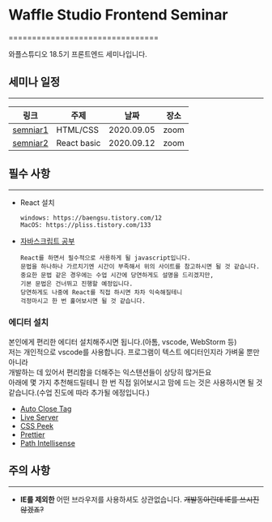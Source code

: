# Waffle Studio Frontend Seminar
================================

와플스튜디오 18.5기 프론트엔드 세미나입니다.

## 세미나 일정
-----------------------------------


| 링크 | 주제 | 날짜 | 장소 |
| --- | --- | --- | --- |
| [semniar1](seminar-1) | HTML/CSS | 2020.09.05 | zoom |
| [semniar2](seminar-2) | React basic | 2020.09.12 | zoom |


## 필수 사항
__________________________________
- React 설치
  ```
  windows: https://baengsu.tistory.com/12
  MacOS: https://pliss.tistory.com/133
  ```
- [자바스크립트 공부](https://learnjs.vlpt.us/)
  ```
  React를 하면서 필수적으로 사용하게 될 javascript입니다.
  문법을 하나하나 가르치기엔 시간이 부족해서 위의 사이트를 참고하시면 될 것 같습니다.
  중요한 문법 같은 경우에는 수업 시간에 당연하게도 설명을 드리겠지만,
  기본 문법은 건너뛰고 진행할 예정입니다.
  당연하게도 나중에 React를 직접 하시면 차차 익숙해질테니
  걱정마시고 한 번 훑어보시면 될 것 같습니다.
  ```

### 에디터 설치

본인에게 편리한 에디터 설치해주시면 됩니다.(아톰, vscode, WebStorm 등)   
저는 개인적으로 vscode를 사용합니다. 프로그램이 텍스트 에디터인지라 가벼울 뿐만 아니라   
개발하는 데 있어서 편리함을 더해주는 익스텐션들이 상당히 많거든요   
아래에 몇 가지 추천해드릴테니 한 번 직접 읽어보시고 맘에 드는 것은 사용하시면 될 것 같습니다.(수업 진도에 따라 추가될 에정입니다.)
- [Auto Close Tag](https://marketplace.visualstudio.com/items?itemName=formulahendry.auto-close-tag) 
- [Live Server](https://marketplace.visualstudio.com/items?itemName=ritwickdey.LiveServer)
- [CSS Peek](https://marketplace.visualstudio.com/items?itemName=pranaygp.vscode-css-peek) 
- [Prettier](https://marketplace.visualstudio.com/items?itemName=esbenp.prettier-vscode)
- [Path Intellisense](https://marketplace.visualstudio.com/items?itemName=christian-kohler.path-intellisense)



## 주의 사항
----------------------------------
- **IE를 제외한** 어떤 브라우저를 사용하셔도 상관없습니다. ~~개발동아린데 IE를 쓰시진 않겠죠?~~ 
